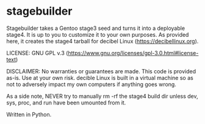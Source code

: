 # stagebuilder
Stagebuilder takes a Gentoo stage3 seed and turns it into a deployable stage4. It is up to you to customize it to your own purposes. As provided here, it creates the stage4 tarball for decibel Linux (https://decibellinux.org).

LICENSE: GNU GPL v.3 (https://www.gnu.org/licenses/gpl-3.0.html#license-text)

DISCLAIMER: No warranties or guarantees are made. This code is provided as-is. Use at your own risk. decible Linux is built in a virtual machine so as not to adversely impact my own computers if anything goes wrong. 

As a side note, NEVER try to manually rm -rf the stage4 build dir unless dev, sys, proc, and run have been umounted from it. 

Written in Python.